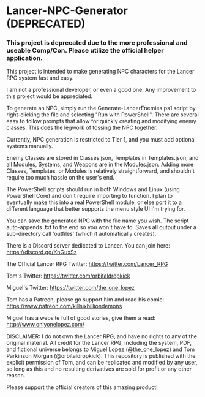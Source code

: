 # Lancer-NPC-Generator (DEPRECATED)

### This project is deprecated due to the more professional and useable Comp/Con. Please utilize the official helper application.

This project is intended to make generating NPC characters for the Lancer RPG system fast and easy.

I am not a professional developer, or even a good one. Any improvement to this project would be appreciated.

To generate an NPC, simply run the Generate-LancerEnemies.ps1 script by right-clicking the file and selecting "Run with PowerShell". There are several easy to follow prompts that allow for quickly creating and modifying enemy classes. This does the legwork of tossing the NPC together.

Currently, NPC generation is restricted to Tier 1, and you must add optional systems manually. 

Enemy Classes are stored in Classes.json, Templates in Templates.json, and all Modules, Systems, and Weapons are in the Modules.json. Adding more Classes, Templates, or Modules is relatively straightforward, and shouldn't require too much hassle on the user's end.

The PowerShell scripts should run in both Windows and Linux (using PowerShell Core) and don't require importing to function. I plan to eventually make this into a real PowerShell module, or else port it to a different language that better supports the menu style UI I'm trying for.

You can save the generated NPC with the file name you wish. The script auto-appends .txt to the end so you won't have to. Saves all output under a sub-directory call 'outfiles' (which it automatically creates).

There is a Discord server dedicated to Lancer. You can join here: https://discord.gg/KnGuxSz

The Official Lancer RPG Twitter: https://twitter.com/Lancer_RPG

Tom's Twitter: https://twitter.com/orbitaldropkick

Miguel's Twitter: https://twitter.com/the_one_lopez

Tom has a Patreon, please go support him and read his comic: https://www.patreon.com/killsixbilliondemons

Miguel has a website full of good stories, give them a read: http://www.onlyonelopez.com/

DISCLAIMER:
I do not own the Lancer RPG, and have no rights to any of the original material. All credit for the Lancer RPG, including the system, PDF, and fictional universe belongs to Miguel Lopez (@the_one_lopez) and Tom Parkinson Morgan (@orbitaldropkick). This repository is published with the explicit permission of Tom, and can be replicated and modified by any user, so long as this and no resulting derivatives are sold for profit or any other reason.

Please support the official creators of this amazing product!

